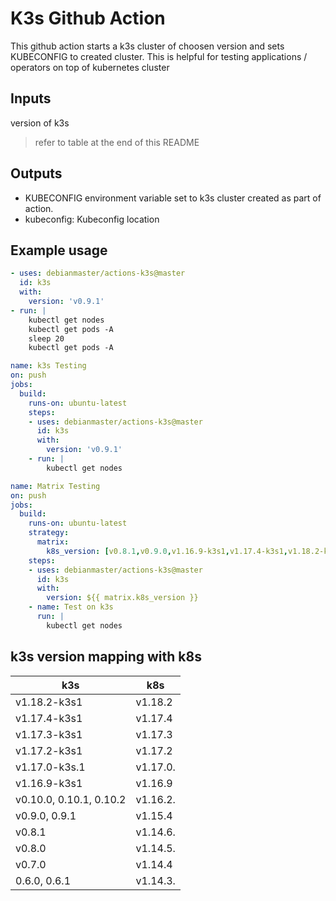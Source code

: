 # K3s Github Action

This github action starts a k3s cluster of choosen version and sets KUBECONFIG to created cluster.
This is helpful for testing applications /  operators on top of kubernetes cluster

## Inputs
version of k3s  
> refer to table at the end of this README

## Outputs
* KUBECONFIG environment variable set to k3s cluster created as part of action.
* kubeconfig: Kubeconfig location 
## Example usage
```yaml
- uses: debianmaster/actions-k3s@master
  id: k3s
  with:
    version: 'v0.9.1'
- run: |
    kubectl get nodes
    kubectl get pods -A
    sleep 20
    kubectl get pods -A
```
```yaml
name: k3s Testing
on: push
jobs:
  build:
    runs-on: ubuntu-latest
    steps:
    - uses: debianmaster/actions-k3s@master
      id: k3s
      with:
        version: 'v0.9.1'
    - run: |
        kubectl get nodes
```

```yaml
name: Matrix Testing
on: push
jobs:
  build:
    runs-on: ubuntu-latest
    strategy:
      matrix:
        k8s_version: [v0.8.1,v0.9.0,v1.16.9-k3s1,v1.17.4-k3s1,v1.18.2-k3s1]
    steps:
    - uses: debianmaster/actions-k3s@master
      id: k3s
      with:
        version: ${{ matrix.k8s_version }}
    - name: Test on k3s
      run: |
        kubectl get nodes
```

## k3s version mapping with k8s
| k3s                       | k8s      |
|---------------------------|----------|
| v1.18.2-k3s1              | v1.18.2  |
| v1.17.4-k3s1              | v1.17.4  |
| v1.17.3-k3s1              | v1.17.3  |
| v1.17.2-k3s1              | v1.17.2  |
| v1.17.0-k3s.1             | v1.17.0. |
| v1.16.9-k3s1              | v1.16.9  |
| v0.10.0, 0.10.1, 0.10.2   | v1.16.2. |
| v0.9.0, 0.9.1             | v1.15.4  |
| v0.8.1                    | v1.14.6. |
| v0.8.0                    | v1.14.5. |
| v0.7.0                    | v1.14.4  |
| 0.6.0, 0.6.1              | v1.14.3. |